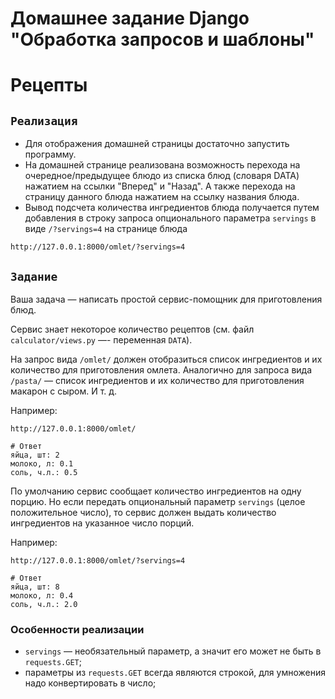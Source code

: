 # Домашнее задание Django "Обработка запросов и шаблоны"
# Рецепты
## `Реализация`

* Для отображения домашней страницы достаточно запустить программу.
* На домашней странице реализована возможность перехода на очередное/предыдущее
блюдо из списка блюд (словаря DATA) нажатием на ссылки "Вперед" и "Назад". 
А также перехода на страницу данного блюда нажатием на ссылку названия блюда.
* Вывод подсчета количества ингредиентов блюда получается путем добавления в 
строку запроса опционального параметра `servings` в виде `/?servings=4` на странице
блюда

```
http://127.0.0.1:8000/omlet/?servings=4
```
## `Задание`

Ваша задача — написать простой сервис-помощник для приготовления блюд.

Сервис знает некоторое количество рецептов 
(см. файл `calculator/views.py` —- переменная `DATA`).

На запрос вида `/omlet/` должен отобразиться список ингредиентов 
и их количество для приготовления омлета. Аналогично для запроса 
вида `/pasta/` — список ингредиентов и их количество для приготовления 
макарон с сыром. И т. д.

Например:

```
http://127.0.0.1:8000/omlet/

# Ответ
яйца, шт: 2
молоко, л: 0.1
соль, ч.л.: 0.5
```

По умолчанию сервис сообщает количество ингредиентов на одну порцию. 
Но если передать опциональный параметр `servings` (целое положительное число), 
то сервис должен выдать количество ингредиентов на указанное число порций.

Например:

```
http://127.0.0.1:8000/omlet/?servings=4

# Ответ
яйца, шт: 8
молоко, л: 0.4
соль, ч.л.: 2.0
```

### Особенности реализации

- `servings` — необязательный параметр, а значит его может не быть в `requests.GET`;
- параметры из `requests.GET` всегда являются строкой, для умножения надо 
конвертировать в число;
